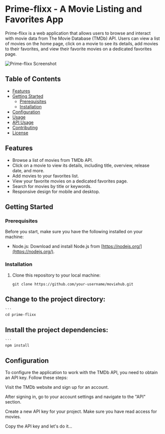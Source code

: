 # Prime-flixx - A Movie Listing and Favorites App

Prime-flixx is a web application that allows users to browse and interact with movie data from The Movie Database (TMDb) API. Users can view a list of movies on the home page, click on a movie to see its details, add movies to their favorites, and view their favorite movies on a dedicated favorites page.

![Prime-flixx Screenshot](/path/to/screenshot.png)

## Table of Contents

- [Features](#features)
- [Getting Started](#getting-started)
  - [Prerequisites](#prerequisites)
  - [Installation](#installation)
- [Configuration](#configuration)
- [Usage](#usage)
- [API Usage](#api-usage)
- [Contributing](#contributing)
- [License](#license)

## Features

- Browse a list of movies from TMDb API.
- Click on a movie to view its details, including title, overview, release date, and more.
- Add movies to your favorites list.
- View your favorite movies on a dedicated favorites page.
- Search for movies by title or keywords.
- Responsive design for mobile and desktop.

## Getting Started

### Prerequisites

Before you start, make sure you have the following installed on your machine:

- Node.js: Download and install Node.js from [https://nodejs.org/](https://nodejs.org/).

### Installation

1. Clone this repository to your local machine:

   ```shell
   git clone https://github.com/your-username/moviehub.git

## Change to the project directory:

    ```
    cd prime-flixx


## Install the project dependencies:

    ```
    npm install

## Configuration

To configure the application to work with the TMDb API, you need to obtain an API key. Follow these steps:

Visit the TMDb website and sign up for an account.

After signing in, go to your account settings and navigate to the "API" section.

Create a new API key for your project. Make sure you have read access for movies.

Copy the API key and let's do it...
